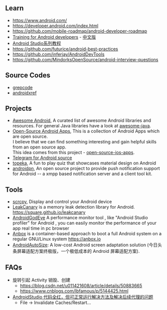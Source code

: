 ## Learn
- https://www.android.com/
- https://developer.android.com/index.html
- https://github.com/mobile-roadmap/android-developer-roadmap
- [Training for Android developers](https://developer.android.com/training/index.html) - [中文版](http://hukai.me/android-training-course-in-chinese/)
- [Android Studio系列教程](http://stormzhang.com/categories.html#devtools-ref)
- https://github.com/futurice/android-best-practices
- https://github.com/inferjay/AndroidDevTools
- https://github.com/MindorksOpenSource/android-interview-questions



## Source Codes
- [grepcode](http://grepcode.com/project/repository.grepcode.com/java/ext/com.google.android/android/)
- [androidxref](http://androidxref.com)



## Projects
- [Awesome Android](https://github.com/JStumpp/awesome-android), A curated list of awesome Android libraries and resources. For general Java libraries have a look at [awesome-java](https://github.com/akullpp/awesome-java).
- [Open-Source Android Apps](https://github.com/pcqpcq/open-source-android-apps), This is a collection of Android Apps which are open source.  
I believe that we can find something interesting and gain helpful skills from an open source app.  
This idea comes from this project - [open-source-ios-apps](https://github.com/dkhamsing/open-source-ios-apps).
- [Telegram for Android source](https://github.com/DrKLO/Telegram)
- [topeka](https://github.com/googlesamples/android-topeka), A fun to play quiz that showcases material design on Android
- [androidpn](https://github.com/dannytiehui/androidpn), An open source project to provide push notification support for Android -- a xmpp based notification server and a client tool kit.



## Tools
- [scrcpy](https://github.com/Genymobile/scrcpy), Display and control your Android device
- [LeakCanary](https://github.com/square/leakcanary/) is a memory leak detection library for Android. https://square.github.io/leakcanary
- [AndroidGodEye](https://github.com/Kyson/AndroidGodEye) A performance monitor tool , like "Android Studio profiler" for Android , you can easily monitor the performance of your app real time in pc browser
- [Anbox](https://github.com/anbox/anbox) is a container-based approach to boot a full Android system on a regular GNU/Linux system https://anbox.io
- [AndroidAutoSize](https://github.com/JessYanCoding/AndroidAutoSize): A low-cost Android screen adaptation solution (今日头条屏幕适配方案终极版，一个极低成本的 Android 屏幕适配方案).




## FAQs
- 旋转引起 Activity 销毁、创建
  - https://blog.csdn.net/u011421608/article/details/50883665
  - https://www.cnblogs.com/lbfamous/p/5144425.html
- [AndroidStudio 代码全红，但可正常运行解决方法及解决后续代理的问题](https://blog.csdn.net/liujie33852964/article/details/80590554)
  - File -> Invalidate Caches/Restart...

